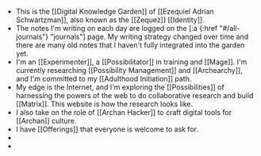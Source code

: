- This is the [[Digital Knowledge Garden]] of [[Ezequiel Adrian Schwartzman]], also known as the [[Zequez]] [[Identity]].
- The notes I'm writing on each day are logged on the [:a {:href "#/all-journals"} "journals"] page. My writing strategy changed over time and there are many old notes that I haven't fully integrated into the garden yet.
- I'm an [[Experimenter]], a [[Possibilitator]] in training and [[Mage]]. I'm currently researching [[Possibility Management]] and [[Archearchy]], and I'm committed to my [[Adulthood Initiation]] path.
- My edge is the Internet, and I'm exploring the [[Possibilities]] of harnessing the powers of the web to do collaborative research and build [[Matrix]]. This website is how the research looks like.
- I also take on the role of [[Archan Hacker]] to craft digital tools for [[Archan]] culture.
- I have [[Offerings]] that everyone is welcome to ask for.
-
-
